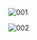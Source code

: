 ![001](https://github.com/user-attachments/assets/26486525-089c-490b-af68-684580f0e538)

![002](https://github.com/user-attachments/assets/4f515a47-1c60-45a9-b6fe-f79ed1294d4e)

